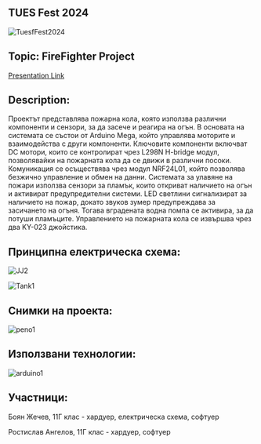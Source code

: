 ## TUES Fest 2024

![TuesfFest2024](https://github.com/Boyan7577/VMKS/assets/107467830/4f8b0f66-c1f9-4f63-9917-2841d491a742)


## **Topic:** FireFighter Project

[Presentation Link](https://docs.google.com/presentation/d/1xKrdEx5WutEBlKBfqhGEVZVbmXB95YIFaPxNMCnFgaQ/edit#slide=id.g10f774c2156_0_0)


## **Description:** 

Проектът представлява пожарна кола, която използва различни компоненти и сензори, за да засече и реагира на огън. В основата на системата се състои от Arduino Mega, който управлява моторите и взаимодейства с други компоненти. Ключовите компоненти включват DC мотори, които се контролират чрез L298N H-bridge модул, позволявайки на пожарната кола да се движи в различни посоки. Комуникация се осъществява чрез модул NRF24L01, който позволява безжично управление и обмен на данни. Системата за улавяне на пожари използва сензори за пламък, които откриват наличието на огън и активират предупредителни системи. LED светлини сигнализират за наличието на пожар, докато звуков зумер предупреждава за засичането на огъня. Тогава вградената водна помпа се активира, за да потуши пламъците. Управлението на пожарната кола се извършва чрез два KY-023 джойстика.

## **Принципна електрическа схема:**

![JJ2](https://github.com/Boyan7577/VMKS/assets/107467830/959de94c-bfb8-41c1-8762-b28425e2348c)

![Tank1](https://github.com/Boyan7577/VMKS/assets/107467830/40b50ae1-18c1-44ad-b648-2e3d3a1de3cd)

## **Снимки на проекта:**

![peno1](https://github.com/Boyan7577/VMKS/assets/107467830/0a121bf8-5988-494d-a089-e1cc239c6548)

## **Използвани технологии:**

![arduino1](https://github.com/Boyan7577/VMKS/assets/107467830/21bf8f8d-2a3c-4a7e-95cd-012b791fbfb0)


## **Участници:**
Боян Жечев, 11Г клас - хардуер, електрическа схема, софтуер

Ростислав Ангелов, 11Г клас - хардуер, софтуер


